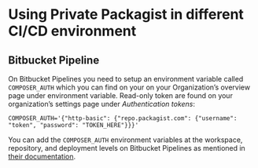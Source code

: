 # Using Private Packagist in different CI/CD environment


## Bitbucket Pipeline

On Bitbucket Pipelines you need to setup an environment variable called `COMPOSER_AUTH` which you can find on your on your Organization’s overview page under environment variable.
Read-only token are found on your organization’s settings page under *Authentication tokens*:
```
COMPOSER_AUTH='{"http-basic": {"repo.packagist.com": {"username": "token", "password": "TOKEN_HERE"}}}'
```
You can add the `COMPOSER_AUTH` environment variables at the workspace, repository, and deployment levels on Bitbucket Pipelines as mentioned in [their documentation](https://support.atlassian.com/bitbucket-cloud/docs/variables-and-secrets/).
